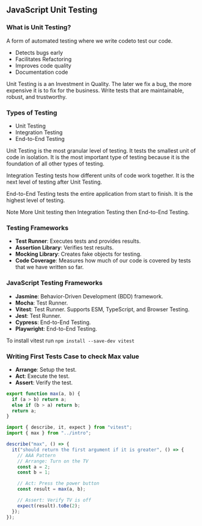 ## JavaScript Unit Testing

### What is Unit Testing?

A form of automated testing where we write codeto test our code.

- Detects bugs early
- Facilitates Refactoring
- Improves code quality
- Documentation code

Unit Testing is a an Investment in Quality. The later we fix a bug, the more expensive it is to fix for the business. Write tests that are maintainable, robust, and trustworthy.

### Types of Testing

- Unit Testing
- Integration Testing
- End-to-End Testing

Unit Testing is the most granular level of testing. It tests the smallest unit of code in isolation. It is the most important type of testing because it is the foundation of all other types of testing.

Integration Testing tests how different units of code work together. It is the next level of testing after Unit Testing.

End-to-End Testing tests the entire application from start to finish. It is the highest level of testing.

Note More Unit testing then Integration Testing then End-to-End Testing.

### Testing Frameworks

- **Test Runner**: Executes tests and provides results.
- **Assertion Library**: Verifies test results.
- **Mocking Library**: Creates fake objects for testing.
- **Code Coverage**: Measures how much of our code is covered by tests that we have written so far.

### JavaScript Testing Frameworks

- **Jasmine**: Behavior-Driven Development (BDD) framework.
- **Mocha**: Test Runner.
- **Vitest**: Test Runner. Supports ESM, TypeScript, and Browser Testing.
- **Jest**: Test Runner.
- **Cypress**: End-to-End Testing.
- **Playwright**: End-to-End Testing.

To install vitest run `npm install --save-dev vitest`

### Writing First Tests Case to check Max value

- **Arrange**: Setup the test.
- **Act**: Execute the test.
- **Assert**: Verify the test.

```javascript
export function max(a, b) {
  if (a > b) return a;
  else if (b > a) return b;
  return a;
}

import { describe, it, expect } from "vitest";
import { max } from "../intro";

describe("max", () => {
  it("should return the first argument if it is greater", () => {
    // AAA Pattern
    // Arrange: Turn on the TV
    const a = 2;
    const b = 1;

    // Act: Press the power button
    const result = max(a, b);

    // Assert: Verify TV is off
    expect(result).toBe(2);
  });
});
```
